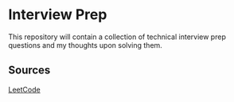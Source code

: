 # Interview Prep

This repository will contain a collection of technical interview prep questions and my thoughts upon solving them. 

## Sources

[LeetCode](leet-code-150\README.md)  